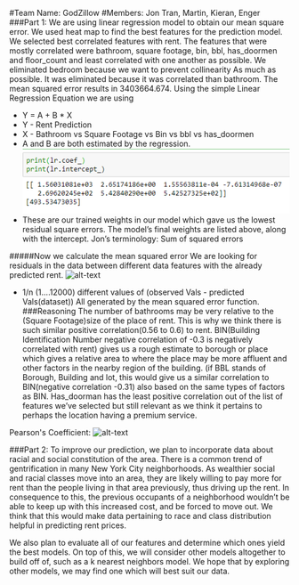  #Team Name: GodZillow
 #Members: Jon Tran, Martin, Kieran, Enger
 ###Part 1:
 We are using linear regression model to obtain our mean square error. We used heat map to find the best features for the prediction model. We selected best correlated features with rent. The features that were mostly correlated were bathroom, square footage, bin, bbl, has_doormen and floor_count and least correlated with one another as possible. We eliminated bedroom because we want to prevent collinearity As much as possible. It was eliminated because it was correlated than bathroom. The mean squared error results in 3403664.674.
Using the simple Linear Regression Equation we are using
-  Y = A + B * X
-  Y - Rent Prediction
-  X - Bathroom vs Square Footage vs Bin vs bbl vs has_doormen 
-  A and B are both estimated by the regression.
![alt text](img/coeff.png "coefficient results")
 - These are our trained weights in our model which gave us the lowest residual square errors. The model’s final weights are listed above, along with the intercept. Jon’s terminology: Sum of squared errors
 
 #####Now we  calculate the mean squared error 
We are looking for residuals in the data between different data features with the already predicted rent. 
![alt-text](https://cdn-media-1.freecodecamp.org/images/hmZydSW9YegiMVPWq2JBpOpai3CejzQpGkNG "The formula to calculate mean squared error")

 - 1/n  (1….12000) different values of (observed Vals - predicted Vals(dataset)) All generated by the mean squared error function.
###Reasoning
The number of bathrooms may be very relative to the (Square Footage)size of the place of rent. This is why we think there is such similar positive correlation(0.56 to 0.6) to rent. BIN(Building Identification Number negative correlation of -0.3 is negatively correlated with rent) gives us a rough estimate to borough or place which gives a relative area to where the place may be more affluent and other factors in the nearby region of the building. (if BBL stands of Borough, Building and lot, this would give us a similar correlation to BIN(negative correlation -0.31) also based on the same types of factors as BIN. Has_doorman has the least positive correlation out of the list of features we’ve selected but still relevant as we think it pertains to perhaps the location having a premium service.

Pearson's Coefficient:
![alt-text](https://wikimedia.org/api/rest_v1/media/math/render/svg/f76ccfa7c2ed7f5b085115086107bbe25d329cec "Pearson's Coefficient")


 ###Part 2:
To improve our prediction, we plan to incorporate data about racial and social constitution of the area. There is a common trend of gentrification in many New York City neighborhoods. As wealthier social and racial classes move into an area, they are likely willing to pay more for rent than the people living in that area previously, thus driving up the rent. In consequence to this, the previous occupants of a neighborhood wouldn’t be able to keep up with this increased cost, and be forced to move out. We think that this would make data pertaining to race and class distribution helpful in predicting rent prices. 
  
We also plan to evaluate all of our features and determine which ones yield the best models. On top of this, we will consider other models altogether to build off of, such as a k nearest neighbors model. We hope that by exploring other models, we may find one which will best suit our data.
